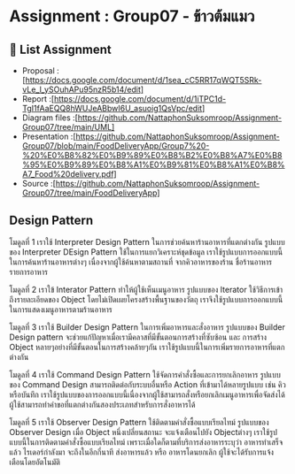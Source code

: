 # Assignment : Group07 - ข้าวต้มแมว

## 📖 List Assignment 
- Proposal :[https://docs.google.com/document/d/1sea_cC5RR17qWQT5SRk-vLe_l_ySOuhAPu95nzR5b14/edit]
- Report :[https://docs.google.com/document/d/1iTPC1d-TgI1fAaEQQ8hWUJeABbwI6U_asuoig1QsVpc/edit]
- Diagram files :[https://github.com/NattaphonSuksomroop/Assignment-Group07/tree/main/UML]
- Presentation :[https://github.com/NattaphonSuksomroop/Assignment-Group07/blob/main/FoodDeliveryApp/Group7%20-%20%E0%B8%82%E0%B9%89%E0%B8%B2%E0%B8%A7%E0%B8%95%E0%B9%89%E0%B8%A1%E0%B9%81%E0%B8%A1%E0%B8%A7_Food%20delivery.pdf]
- Source :[https://github.com/NattaphonSuksomroop/Assignment-Group07/tree/main/FoodDeliveryApp]

## Design Pattern
โมดูลที่ 1 เราใช้ Interpreter Design Pattern ในการช่วยค้นหาร้านอาหารที่แตกต่างกัน 
รูปแบบของ Interpreter DEsign Pattern ใช้ในการแยกวิเคราะห์ชุดข้อมูล 
เราใช้รูปแบบการออกแบบนี้ในการค้นหาร้านอาหารต่างๆ เนื่องจากผู้ใช้ค้นหาตามสถานที่ จากคิวอาหารของร้าน ชื่อร้านอาหาร รายการอาหาร

โมดูลที่ 2 เราใข้ Interator Pattern ทำให้ผู้ใช้เห็นเมนูอาหาร
รูปแบบของ Iterator ใช้วิธีการเข้าถึงรายละเอียดของ Object โดยไม่เปิดเผยโครงสร้างพื้นฐานของวัตถุ เราจึงใช้รูปแบบการออกแบบนี้ในการแสดงเมนูอาหารตามร้านอาหาร

โมดูลที่ 3 เราใช้ Builder Design Pattern ในการเพิ่มอาหารและสั่งอาหาร
รูปแบบของ Builder Design pattern จะช่วยแก้ปัญหาเมื่อเรามีคลาสที่มีขั้นตอนการสร้างที่ซับซ้อน และ การสร้าง Object หลายๆอย่างที่มีขั้นตอนในการสร้างคล้ายๆกัน
เราใช้รูปแบบนี้ในการเพิ่มรายการอาหารที่แตกต่างกัน




โมดูลที่ 4 เราใช้ Command Design Pattern ใช้จัดการคำสั่งซื้อและการยกเลิกอาหาร
รูปแบบของ Command Design สามารถติดต่อกับระบบอื่นหรือ Action ที่เข้ามาได้หลายรูปแบบ เช่น คิวหรือบันทึก
เราใช้รูปแบบของการออกแบบนี้เนื่องจากผู้ใช้สามารถสั่งหรือยกเลิกเมนูอาหารเพื่อจัดส่งได้ ผู้ใช้สามารถทำคำขอที่แตกต่างกันสองประเภทสำหรับการสั่งอาหารได้

โมดูลที่ 5 เราใช้ Observer Design Pattern ใช้ติดตามคำสั่งซื้อแบบเรียลไทม์
รูปแบบของ Observer Design เมื่อ Object หนึ่งเปลี่ยนสถานะ จะแจ้งเตือนไปยัง Objectต่างๆ
เราใช้รูปแบบนี้ในการติดตามคำสั่งซื้อแบบเรียลไทม์ เพราะเมื่อใดก็ตามที่บริการส่งอาหารระบุว่า อาหารทำเสร็จแล้ว ไรเดอร์กำลังมา จะถึงในอีกกี่นาที ส่งอาหารแล้ว หรือ อาหารโดนยกเลิก 
ผู้ใช้จะได้รับการแจ้งเตือนโดยอัตโนมัติ
